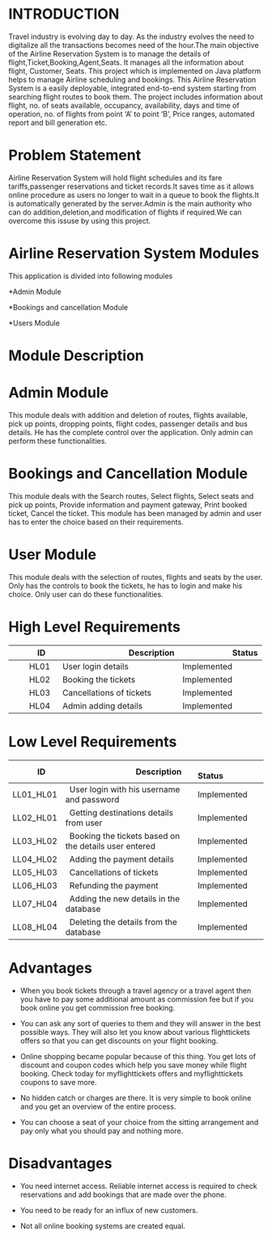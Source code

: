 # INTRODUCTION
Travel industry is evolving day to day. As the industry evolves the need to digitalize all the transactions becomes need of the hour.The main objective of the Airline Reservation System is to manage the details of flight,Ticket,Booking,Agent,Seats. It manages all the information about flight, Customer, Seats. This project which is implemented on Java platform helps to manage Airline scheduling and bookings. This Airline Reservation System is a easily deployable, integrated end-to-end system starting from searching flight routes to book them. The project includes information about flight, no. of seats available, occupancy, availability, days and time of operation, no. of flights from point ‘A’ to point ‘B’, Price ranges, automated report and bill generation etc.
# Problem Statement
Airline Reservation System will hold flight schedules and its fare tariffs,passenger reservations and ticket records.It saves time as it allows online procedure as users no longer to wait in a queue to book the flights.It is automatically generated by the server.Admin is the main authority who can do addition,deletion,and modification of flights if required.We can overcome this issuse by using this project.
# Airline Reservation System Modules
This application is divided into following modules

*Admin Module

*Bookings and cancellation Module

*Users Module
# Module Description
# Admin Module
This module deals with addition and deletion of routes, flights available, pick up points, dropping points, flight codes, passenger details and bus details. He has the complete control over the application. Only admin can perform these functionalities.
# Bookings and Cancellation Module
This module deals with the Search routes, Select flights, Select seats and pick up points, Provide information and payment gateway, Print booked ticket, Cancel the ticket. This module has been managed by admin and user has to enter the choice based on their requirements.
# User Module
This module deals with the selection of routes, flights and seats by the user. Only has the controls to book the tickets, he has to login and make his choice. Only user can do these functionalities.
# High Level Requirements

|`      `ID|`                 `Description|`            `Status|
| :- | :- | :- |
|`    `HL01|` `User login details | Implemented |
|`    `HL02|` `Booking the tickets | Implemented |
|`    `HL03|` `Cancellations of tickets | Implemented |
|`    `HL04|` `Admin adding details | Implemented |
# Low Level Requirements

|`      `ID|`                 `Description|`            `Status|
| :- | :- | :- |
|LL01\_HL01|` `User login with his username and password| Implemented |
|LL02\_HL01|` `Getting destinations details from user| Implemented |
|LL03\_HL02|` `Booking the tickets based on the details user entered| Implemented |
|LL04\_HL02|` `Adding the payment details| Implemented |
|LL05\_HL03|` `Cancellations of tickets| Implemented |
|LL06\_HL03|` `Refunding the payment| Implemented |
|LL07\_HL04|` `Adding the new details in the database| Implemented |
|LL08\_HL04|` `Deleting the details from the database| Implemented |
# Advantages


* When you book tickets through a travel agency or a travel agent then you have to pay some additional amount as commission fee but if you book online you get commission free booking.

* You can ask any sort of queries to them and they will answer in the best possible ways. They will also let you know about various flighttickets offers so that you can get discounts on your flight booking.

* Online shopping became popular because of this thing. You get lots of discount and coupon codes which help you save money while flight booking. Check today for myflighttickets offers and myflighttickets coupons to save more.

* No hidden catch or charges are there. It is very simple to book online and you get an overview of the entire process.

* You can choose a seat of your choice from the sitting arrangement and pay only what you should pay and nothing more. 

# Disadvantages
* You need internet access. Reliable internet access is required to check reservations and add bookings that are made over the phone.

* You need to be ready for an influx of new customers.

* Not all online booking systems are created equal.
